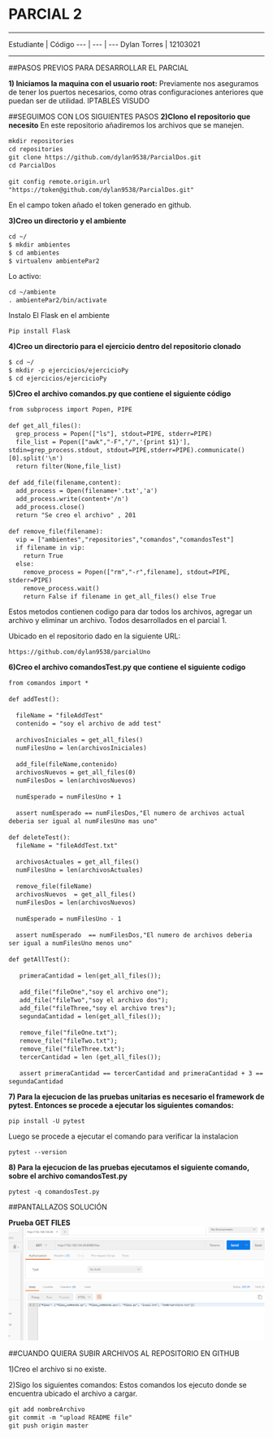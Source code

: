 # PARCIAL 2

****
Estudiante | Código
--- | --- | ---
Dylan Torres | 12103021 
****
##PASOS PREVIOS PARA DESARROLLAR EL PARCIAL

**1) Iniciamos la maquina con el usuario root:**
Previamente nos aseguramos de tener los puertos necesarios, como otras configuraciones anteriores que puedan ser de utilidad.
IPTABLES
VISUDO

##SEGUIMOS CON LOS SIGUIENTES PASOS
**2)Clono el repositorio que necesito**
En este repositorio añadiremos los archivos que se manejen.
```
mkdir repositories
cd repositories
git clone https://github.com/dylan9538/ParcialDos.git
cd ParcialDos

git config remote.origin.url "https://token@github.com/dylan9538/ParcialDos.git"
```
En el campo token añado el token generado en github.

**3)Creo un directorio y el ambiente**
```
cd ~/
$ mkdir ambientes
$ cd ambientes
$ virtualenv ambientePar2
```
Lo activo:
```
cd ~/ambiente
. ambientePar2/bin/activate
```
Instalo El Flask en el ambiente
```
Pip install Flask
```

**4)Creo un directorio para el ejercicio dentro del repositorio clonado**
```
$ cd ~/
$ mkdir -p ejercicios/ejercicioPy
$ cd ejercicios/ejercicioPy
```
**5)Creo el archivo comandos.py que contiene el siguiente código**
```
from subprocess import Popen, PIPE

def get_all_files():
  grep_process = Popen(["ls"], stdout=PIPE, stderr=PIPE)
  file_list = Popen(["awk","-F","/",'{print $1}'], stdin=grep_process.stdout, stdout=PIPE,stderr=PIPE).communicate()[0].split('\n')
  return filter(None,file_list) 

def add_file(filename,content):
  add_process = Open(filename+'.txt','a')
  add_process.write(content+'/n')
  add_process.close()
  return "Se creo el archivo" , 201 

def remove_file(filename):
  vip = ["ambientes","repositories","comandos","comandosTest"]
  if filename in vip:
    return True
  else:
    remove_process = Popen(["rm","-r",filename], stdout=PIPE, stderr=PIPE)
    remove_process.wait()
    return False if filename in get_all_files() else True
 ```
 
Estos metodos contienen codigo para dar todos los archivos, agregar un archivo y eliminar un archivo. Todos desarrollados en el parcial 1.
 
Ubicado en el repositorio dado en la siguiente URL:
```
https://github.com/dylan9538/parcialUno
```

**6)Creo el archivo comandosTest.py que contiene el siguiente codigo** 
```
from comandos import *

def addTest():

  fileName = "fileAddTest"
  contenido = "soy el archivo de add test"

  archivosIniciales = get_all_files()
  numFilesUno = len(archivosIniciales)

  add_file(fileName,contenido)
  archivosNuevos = get_all_files(0)
  numFilesDos = len(archivosNuevos)
 
  numEsperado = numFilesUno + 1

  assert numEsperado == numFilesDos,"El numero de archivos actual deberia ser igual al numFilesUno mas uno"

def deleteTest():
  fileName = "fileAddTest.txt"

  archivosActuales = get_all_files()
  numFilesUno = len(archivosActuales)

  remove_file(fileName)
  archivosNuevos  = get_all_files()
  numFilesDos = len(archivosNuevos)
 
  numEsperado = numFilesUno - 1

  assert numEsperado  == numFilesDos,"El numero de archivos deberia ser igual a numFilesUno menos uno"

def getAllTest():
   
   primeraCantidad = len(get_all_files());
   
   add_file("fileOne","soy el archivo one");
   add_file("fileTwo","soy el archivo dos");
   add_file("fileThree,"soy el archivo tres");
   segundaCantidad = len(get_all_files());
  
   remove_file("fileOne.txt");
   remove_file("fileTwo.txt");
   remove_file("fileThree.txt");
   tercerCantidad = len (get_all_files());

   assert primeraCantidad == tercerCantidad and primeraCantidad + 3 == segundaCantidad

```
 
**7) Para la ejecucion de las pruebas unitarias es necesario el framework de pytest. Entonces se procede a ejecutar los siguientes comandos:**
```
pip install -U pytest
```

Luego se procede a ejecutar el comando para verificar la instalacion
```
pytest --version
```

**8) Para la ejecucion de las pruebas ejecutamos el siguiente comando, sobre el archivo comandosTest.py**
```
pytest -q comandosTest.py
```

##PANTALLAZOS SOLUCIÓN

**Prueba GET FILES**
![alt text](https://github.com/dylan9538/parcialUno/blob/master/GET%20FILES.PNG "Prueba GET de /files")


##CUANDO QUIERA SUBIR ARCHIVOS AL REPOSITORIO EN GITHUB

1)Creo el archivo si no existe.

2)Sigo los siguientes comandos:
Estos comandos los ejecuto donde se encuentra ubicado el archivo a cargar.

```
git add nombreArchivo
git commit -m "upload README file"
git push origin master
```




